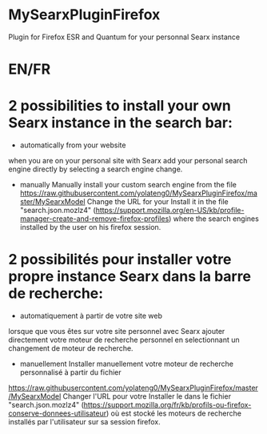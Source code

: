# MySearxPluginFirefox
Plugin for Firefox ESR and Quantum for your personnal Searx instance

# EN/FR

# 2 possibilities to install your own Searx instance in the search bar:
- automatically from your website

when you are on your personal site with Searx
add your personal search engine directly by selecting a search engine change.

- manually
Manually install your custom search engine from the file
https://raw.githubusercontent.com/yolateng0/MySearxPluginFirefox/master/MySearxModel
Change the URL for your
Install it in the file "search.json.mozlz4" (https://support.mozilla.org/en-US/kb/profile-manager-create-and-remove-firefox-profiles) 
where the search engines installed by the user on his firefox session.

# 2 possibilités pour installer votre propre instance Searx dans la barre de recherche:
- automatiquement à partir de votre site web

lorsque que vous êtes sur votre site personnel avec Searx
ajouter directement votre moteur de recherche personnel en selectionnant un changement de moteur de recherche.

- manuellement
Installer manuellement votre moteur de recherche personnalisé à partir du fichier 

https://raw.githubusercontent.com/yolateng0/MySearxPluginFirefox/master/MySearxModel
Changer l'URL pour votre
Installer le dans le fichier "search.json.mozlz4" (https://support.mozilla.org/fr/kb/profils-ou-firefox-conserve-donnees-utilisateur) 
où est stocké les moteurs de recherche installés par l'utilisateur sur sa session firefox.

